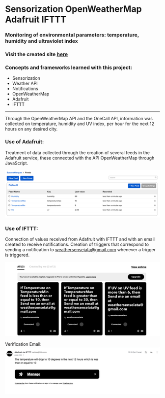 # Sensorization OpenWeatherMap Adafruit IFTTT

### Monitoring of environmental parameters: temperature, humidity and ultraviolet index

### **Visit the created site [here](https://www.weathersense.susanavitoria.pt/)**

### Concepts and frameworks learned with this project:

- Sensorization
- Weather API
- Notifications
- OpenWeatherMap
- Adafruit
- IFTTT
---
Through the OpenWeatherMap API and the OneCall API, information was collected on temperature, humidity and UV index, per hour for the next 12 hours on any desired city.

### Use of Adafruit: 
Treatment of data collected through the creation of several feeds in the Adafruit service, these connected with the API OpenWeatherMap through JavaScript.

![Overall feeds](https://github.com/SusanaMarques/Sensorization-OpenWeatherMap-Adafruit-IFTTT/blob/main/images/Adafruit.png)

### Use of IFTTT:
Connection of values received from Adafruit with IFTTT and with an email created to receive notifications.
Creation of triggers that correspond to sending a notification to weathersenseiata@gmail.com whenever a trigger is triggered.

![Applets](https://github.com/SusanaMarques/Sensorization-OpenWeatherMap-Adafruit-IFTTT/blob/main/images/IFTTT.png)

Verification Email:
![Email](https://github.com/SusanaMarques/Sensorization-OpenWeatherMap-Adafruit-IFTTT/blob/main/images/Email.png)

